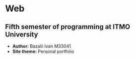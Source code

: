 # Web
## Fifth semester of programming at ITMO University
* **Author:** Bazalii Ivan M33041
* **Site theme:** Personal portfolio
